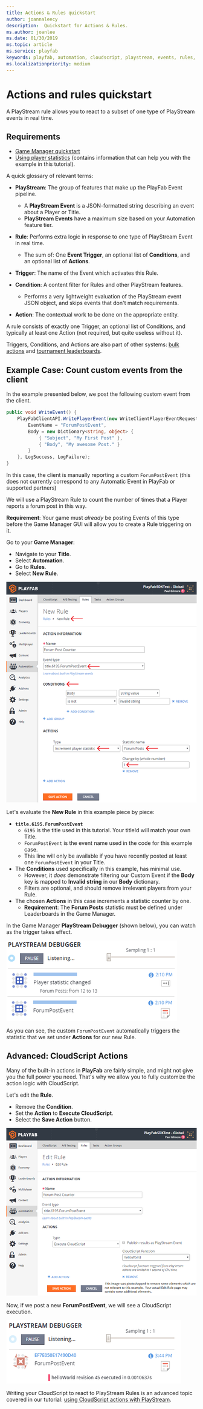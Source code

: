 ```yaml
---
title: Actions & Rules quickstart
author: joannaleecy
description:  Quickstart for Actions & Rules.
ms.author: joanlee
ms.date: 01/30/2019
ms.topic: article
ms.service: playfab
keywords: playfab, automation, cloudscript, playstream, events, rules, conditions, actions, hooks
ms.localizationpriority: medium
---
```


# Actions and rules quickstart

A PlayStream rule allows you to react to a subset of one type of PlayStream events in real time.

## Requirements

- [Game Manager quickstart](../../gamemanager/quickstart.md)
- [Using player statistics](../../features/data/playerdata/using-player-statistics.md) (contains information that can help you with the example in this tutorial).

A quick glossary of relevant terms:

- **PlayStream**: The group of features that make up the PlayFab Event pipeline.
  - A **PlayStream Event** is a JSON-formatted string describing an event about a Player or Title.
  - **PlayStream Events** have a maximum size based on your Automation feature tier.

- **Rule**: Performs extra logic in response to one type of PlayStream Event in real time.
  - The sum of: One **Event Trigger**, an optional list of **Conditions**, and an optional list of **Actions**.

- **Trigger**: The name of the Event which activates this Rule.

- **Condition**: A content filter for Rules and other PlayStream features.
  - Performs a very lightweight evaluation of the PlayStream event JSON object, and skips events that don't match requirements.

- **Action**: The contextual work to be done on the appropriate entity.

A rule consists of exactly one Trigger, an optional list of Conditions, and typically at least one Action (not required, but quite useless without it).

Triggers, Conditions, and Actions are also part of other systems: [bulk actions](action-rules-bulk-actions-for-an-entire-player-segment.md) and [tournament leaderboards](../../features/social/tournaments-leaderboards/using-resettable-statistics-and-leaderboards.md).

## Example Case: Count custom events from the client

In the example presented below, we post the following custom event from the client.

```csharp
public void WriteEvent() {
    PlayFabClientAPI.WritePlayerEvent(new WriteClientPlayerEventRequest {
        EventName = "ForumPostEvent",
        Body = new Dictionary<string, object> {
            { "Subject", "My First Post" },
            { "Body", "My awesome Post." }
        }
    }, LogSuccess, LogFailure);
}
```

In this case, the client is manually reporting a custom `ForumPostEvent` (this does not currently correspond to any Automatic Event in PlayFab or supported partners)

 We will use a PlayStream Rule to count the number of times that a Player reports a forum post in this way.

**Requirement**: Your game must *already* be posting Events of this type before the Game Manager GUI will allow you to create a Rule triggering on it.

Go to your **Game Manager**:

- Navigate to your **Title**.
- Select **Automation**.
- Go to **Rules**.
- Select **New Rule**.

![Game Manager - automation - new rule](media/tutorials/game-manager-automation-new-rule.png)  

Let's evaluate the **New Rule** in this example piece by piece:

- **`title.6195.ForumPostEvent`**
  - `6195` is the title used in this tutorial. Your titleId will match your own Title.
  - `ForumPostEvent` is the event name used in the code for this example case.
  - This line will only be available if you have recently posted at least one `ForumPostEvent` in your Title.
- The **Conditions** used specifically in this example, has minimal use.
  - However, it *does* demonstrate filtering our Custom Event if the **Body** key is mapped to **Invalid string** in our **Body** dictionary.
  - Filters are optional, and should remove irrelevant players from your Rule.
- The chosen **Actions** in this case increments a statistic counter by one.
  - **Requirement**: The **Forum Posts** statistic must be defined under Leaderboards in the Game Manager.

In the Game Manager **PlayStream Debugger** (shown below), you can watch as the trigger takes effect.

![Game Manager - PlayStream - debugger - event trigger](media/tutorials/game-manager-playstream-debugger-event-trigger.png)  

As you can see, the custom `ForumPostEvent` automatically triggers the statistic that we set under **Actions** for our new Rule.

## Advanced: CloudScript Actions

Many of the built-in actions in **PlayFab** are fairly simple, and might not give you the full power you need. That's why we allow you to fully customize the action logic with CloudScript.

Let's edit the **Rule**.

- Remove the **Condition**.
- Set the **Action** to **Execute CloudScript**.
- Select the **Save Action** button.

![Game Manager - automation - edit rule](media/tutorials/game-manager-automation-edit-rule.png)  

Now, if we post a new **ForumPostEvent**, we will see a CloudScript execution.

![Game Manager - PlayStream - debugger - CloudScript execution](media/tutorials/game-manager-playstream-debugger-cloudscript-execution.png)  

Writing your CloudScript to react to PlayStream Rules is an advanced topic covered in our tutorial: [using CloudScript actions with PlayStream](action-rules-using-cloudscript-actions-with-playstream.md).
